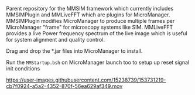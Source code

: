 Parent repository for the MMSIM framework which currently includes MMSIMPlugin and MMLiveFFT which are plugins for MicroManager.
MMSIMPlugin modifies MicroManager to produce multiple frames per MicroManager "frame" for microscopy systems like SIM.
MMLiveFFT provides a live Power frequency spectrum of the live image which is useful for system alignment and quality control.

Drag and drop the *.jar files into MicroManager to install.

Run the `MMStartup.bsh` on MicroManager launch too to setup up reset signal init conditions

https://user-images.githubusercontent.com/15238739/153731219-cb7f0924-a5a2-4352-870f-56ea629af349.mov

